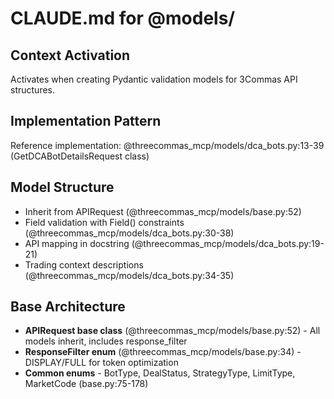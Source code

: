 # CLAUDE.md for @models/

## Context Activation
Activates when creating Pydantic validation models for 3Commas API structures.

## Implementation Pattern
Reference implementation: @threecommas_mcp/models/dca_bots.py:13-39 (GetDCABotDetailsRequest class)

## Model Structure
- Inherit from APIRequest (@threecommas_mcp/models/base.py:52)
- Field validation with Field() constraints (@threecommas_mcp/models/dca_bots.py:30-38)
- API mapping in docstring (@threecommas_mcp/models/dca_bots.py:19-21)
- Trading context descriptions (@threecommas_mcp/models/dca_bots.py:34-35)

## Base Architecture
- **APIRequest base class** (@threecommas_mcp/models/base.py:52) - All models inherit, includes response_filter
- **ResponseFilter enum** (@threecommas_mcp/models/base.py:34) - DISPLAY/FULL for token optimization
- **Common enums** - BotType, DealStatus, StrategyType, LimitType, MarketCode (base.py:75-178)